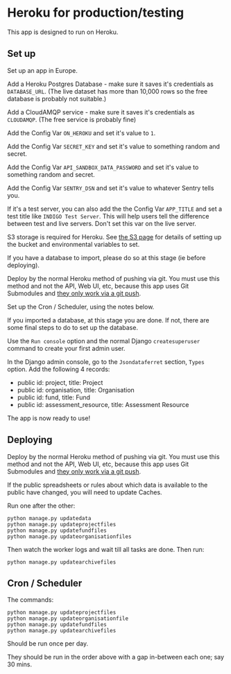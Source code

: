 # Heroku for production/testing

This app is designed to run on Heroku.

## Set up

Set up an app in Europe.

Add a Heroku Postgres Database - make sure it saves it's credentials as `DATABASE_URL`. (The live dataset has more than 10,000 rows so the free database is probably not suitable.)

Add a CloudAMQP service - make sure it saves it's credentials as `CLOUDAMQP`. (The free service is probably fine)

Add the Config Var `ON_HEROKU` and set it's value to `1`.

Add the Config Var `SECRET_KEY` and set it's value to something random and secret.

Add the Config Var `API_SANDBOX_DATA_PASSWORD` and set it's value to something random and secret.

Add the Config Var `SENTRY_DSN` and set it's value to whatever Sentry tells you.

If it's a test server, you can also add the the Config Var `APP_TITLE` and set a test title like `INDIGO Test Server`. 
This will help users tell the difference between test and live servers. Don't set this var on the live server.

S3 storage is required for Heroku. See [the S3 page](s3.md) for details of setting up the bucket 
and environmental variables to set.

If you have a database to import, please do so at this stage (ie before deploying).

Deploy by the normal Heroku method of pushing via git. You must use this method and not the API, Web UI, etc, because this app uses Git Submodules and [they only work via a git push](https://devcenter.heroku.com/articles/git-submodules). 

Set up the Cron / Scheduler, using the notes below.

If you imported a database, at this stage you are done. If not, there are some final steps to do to set up the database.

Use the `Run console` option and the normal Django `createsuperuser` command to create your first admin user.

In the Django admin console, go to the `Jsondataferret` section, `Types` option. Add the following 4 records:

* public id: project, title: Project
* public id: organisation, title: Organisation
* public id: fund, title: Fund
* public id: assessment_resource, title: Assessment Resource

The app is now ready to use!

## Deploying

Deploy by the normal Heroku method of pushing via git. You must use this method and not the API, Web UI, etc, because this app uses Git Submodules and [they only work via a git push](https://devcenter.heroku.com/articles/git-submodules). 

If the public spreadsheets or rules about which data is available to the public have changed, you will need to update Caches.

Run one after the other:

    python manage.py updatedata
    python manage.py updateprojectfiles
    python manage.py updatefundfiles
    python manage.py updateorganisationfiles

Then watch the worker logs and wait till all tasks are done. Then run:

    python manage.py updatearchivefiles


## Cron / Scheduler

The commands:

    python manage.py updateprojectfiles
    python manage.py updateorganisationfile
    python manage.py updatefundfiles
    python manage.py updatearchivefiles

Should be run once per day.

They should be run in the order above with a gap in-between each one; say 30 mins.

